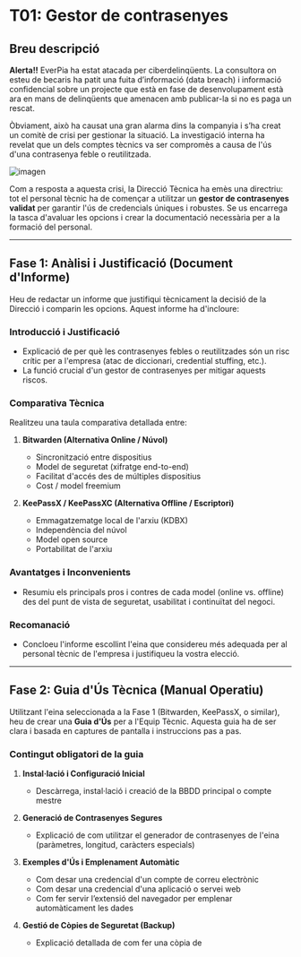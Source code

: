 # T01: Gestor de contrasenyes

## Breu descripció

**Alerta!!** EverPia ha estat atacada per ciberdelinqüents. La consultora on esteu de becaris ha patit una fuita d’informació (data breach) i informació confidencial sobre un projecte que està en fase de desenvolupament està ara en mans de delinqüents que amenacen amb publicar-la si no es paga un rescat.  

Òbviament, això ha causat una gran alarma dins la companyia i s’ha creat un comitè de crisi per gestionar la situació. La investigació interna ha revelat que un dels comptes tècnics va ser compromès a causa de l'ús d'una contrasenya feble o reutilitzada.

![imagen](Tasca-01/img/foto_1)

Com a resposta a aquesta crisi, la Direcció Tècnica ha emès una directriu: tot el personal tècnic ha de començar a utilitzar un **gestor de contrasenyes validat** per garantir l'ús de credencials úniques i robustes. Se us encarrega la tasca d'avaluar les opcions i crear la documentació necessària per a la formació del personal.

---

## Fase 1: Anàlisi i Justificació (Document d'Informe)

Heu de redactar un informe que justifiqui tècnicament la decisió de la Direcció i comparin les opcions. Aquest informe ha d'incloure:

### Introducció i Justificació
- Explicació de per què les contrasenyes febles o reutilitzades són un risc crític per a l'empresa (atac de diccionari, credential stuffing, etc.).  
- La funció crucial d'un gestor de contrasenyes per mitigar aquests riscos.

### Comparativa Tècnica
Realitzeu una taula comparativa detallada entre:

1. **Bitwarden (Alternativa Online / Núvol)**  
   - Sincronització entre dispositius  
   - Model de seguretat (xifratge end-to-end)  
   - Facilitat d'accés des de múltiples dispositius  
   - Cost / model freemium

2. **KeePassX / KeePassXC (Alternativa Offline / Escriptori)**  
   - Emmagatzematge local de l'arxiu (KDBX)  
   - Independència del núvol  
   - Model open source  
   - Portabilitat de l'arxiu

### Avantatges i Inconvenients
- Resumiu els principals pros i contres de cada model (online vs. offline) des del punt de vista de seguretat, usabilitat i continuïtat del negoci.

### Recomanació
- Concloeu l'informe escollint l'eina que considereu més adequada per al personal tècnic de l'empresa i justifiqueu la vostra elecció.

---

## Fase 2: Guia d'Ús Tècnica (Manual Operatiu)

Utilitzant l'eina seleccionada a la Fase 1 (Bitwarden, KeePassX, o similar), heu de crear una **Guia d'Ús** per a l'Equip Tècnic. Aquesta guia ha de ser clara i basada en captures de pantalla i instruccions pas a pas.

### Contingut obligatori de la guia
1. **Instal·lació i Configuració Inicial**  
   - Descàrrega, instal·lació i creació de la BBDD principal o compte mestre

2. **Generació de Contrasenyes Segures**  
   - Explicació de com utilitzar el generador de contrasenyes de l'eina (paràmetres, longitud, caràcters especials)

3. **Exemples d'Ús i Emplenament Automàtic**  
   - Com desar una credencial d'un compte de correu electrònic  
   - Com desar una credencial d'una aplicació o servei web  
   - Com fer servir l’extensió del navegador per emplenar automàticament les dades

4. **Gestió de Còpies de Seguretat (Backup)**  
   - Explicació detallada de com fer una còpia de

